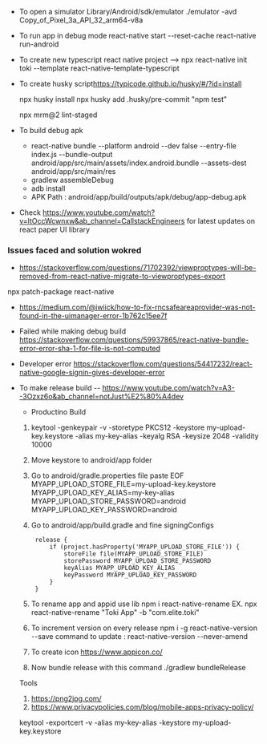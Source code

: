 - To open a simulator
  Library/Android/sdk/emulator
  ./emulator -avd Copy_of_Pixel_3a_API_32_arm64-v8a


- To run app in debug mode
    react-native start --reset-cache
    react-native run-android



- To create new typescript react native project
  --> npx react-native init toki --template react-native-template-typescript

- To create husky script<https://typicode.github.io/husky/#/?id=install>

  npx husky install
  npx husky add .husky/pre-commit "npm test"

  npx mrm@2 lint-staged

- To build debug apk
    - react-native bundle --platform android --dev false --entry-file index.js --bundle-output android/app/src/main/assets/index.android.bundle --assets-dest android/app/src/main/res
    - gradlew assembleDebug
    - adb install
    - APK Path : android/app/build/outputs/apk/debug/app-debug.apk



* Check https://www.youtube.com/watch?v=ltOccWcwnxw&ab_channel=CallstackEngineers for latest updates on react paper UI library






### Issues faced and solution wokred 
 * https://stackoverflow.com/questions/71702392/viewproptypes-will-be-removed-from-react-native-migrate-to-viewproptypes-export

  npx patch-package react-native


 * https://medium.com/@iwiick/how-to-fix-rncsafeareaprovider-was-not-found-in-the-uimanager-error-1b762c15ee7f

 * Failed while making debug build 
   https://stackoverflow.com/questions/59937865/react-native-bundle-error-error-sha-1-for-file-is-not-computed

 * Developer error
    https://stackoverflow.com/questions/54417232/react-native-google-signin-gives-developer-error




* To make release build 
  -- https://www.youtube.com/watch?v=A3--3Ozxz6o&ab_channel=notJust%E2%80%A4dev

  * Productino Build

  1. keytool -genkeypair -v -storetype PKCS12 -keystore my-upload-key.keystore -alias my-key-alias -keyalg RSA -keysize 2048 -validity 10000

  2. Move keystore to android/app folder
  3. Go to android/gradle.properties file paste EOF
      MYAPP_UPLOAD_STORE_FILE=my-upload-key.keystore
      MYAPP_UPLOAD_KEY_ALIAS=my-key-alias
      MYAPP_UPLOAD_STORE_PASSWORD=android
      MYAPP_UPLOAD_KEY_PASSWORD=android
  4. Go to android/app/build.gradle and fine signingConfigs

          release {
              if (project.hasProperty('MYAPP_UPLOAD_STORE_FILE')) {
                  storeFile file(MYAPP_UPLOAD_STORE_FILE)
                  storePassword MYAPP_UPLOAD_STORE_PASSWORD
                  keyAlias MYAPP_UPLOAD_KEY_ALIAS
                  keyPassword MYAPP_UPLOAD_KEY_PASSWORD
              }
          }
  5. To rename app and appid use lib
      npm i react-native-rename
      EX. npx react-native-rename "Toki App" -b "com.elite.toki"
  6. To increment version on every release 
      npm i -g react-native-version --save
      command to update : react-native-version --never-amend
  7. To create icon
      https://www.appicon.co/
  8. Now bundle release with this command
      ./gradlew bundleRelease

  Tools
  1. https://png2jpg.com/
  2. https://www.privacypolicies.com/blog/mobile-apps-privacy-policy/


  keytool -exportcert -v -alias my-key-alias -keystore my-upload-key.keystore